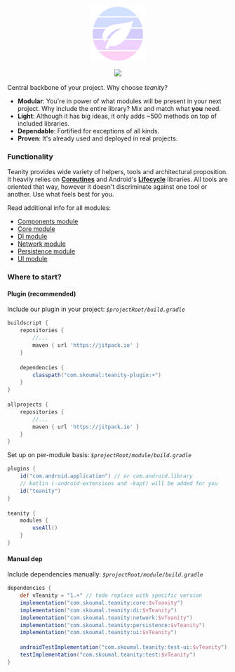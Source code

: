 <p align="center">
  <img src="art/logo.png" width="128px" />
</p>
<p align="center">
    <a href="https://jitpack.io/#com.skoumal/teanity"><img src="https://jitpack.io/v/com.skoumal/teanity.svg?style=flat-square" width="128px" /></a>
</p>

Central backbone of your project. Why choose _teanity_?

- **Modular**: You're in power of what modules will be present in your next project. Why include the
entire library? Mix and match what **you** need.
- **Light**: Although it has big ideas, it only adds ~500 methods on top of included libraries.
- **Dependable**: Fortified for exceptions of all kinds.
- **Proven**: It's already used and deployed in real projects.

### Functionality

Teanity provides wide variety of helpers, tools and architectural proposition. It heavily relies on
[**Coroutines**](https://developer.android.com/kotlin/coroutines) and Android's
[**Lifecycle**](https://developer.android.com/jetpack/androidx/releases/lifecycle) libraries. All
tools are oriented that way, however it doesn't discriminate against one tool or another. Use what
feels best for you.

Read additional info for all modules:

- [Components module](component/readme.md)
- [Core module](core/readme.md)
- [DI module](di/readme.md)
- [Network module](network/readme.md)
- [Persistence module](persistence/readme.md)
- [UI module](ui/readme.md)

### Where to start?

#### Plugin (recommended)

Include our plugin in your project: _`$projectRoot/build.gradle`_

```groovy
buildscript {
    repositories {
        //...
        maven { url 'https://jitpack.io' }
    }

    dependencies {
        classpath("com.skoumal:teanity-plugin:+")
    }
}

allprojects {
    repositories {
        //...
        maven { url 'https://jitpack.io' }
    }
}
```

Set up on per-module basis: _`$projectRoot/module/build.gradle`_

```groovy
plugins {
    id("com.android.application") // or com.android.library
    // kotlin (-android-extensions and -kapt) will be added for you
    id("teanity")
}

teanity {
    modules {
        useAll()
    }
}
```

#### Manual dep

Include dependencies manually: _`$projectRoot/module/build.gradle`_

```groovy
dependencies {
    def vTeanity = "1.+" // todo replace with specific version
    implementation("com.skoumal.teanity:core:$vTeanity")
    implementation("com.skoumal.teanity:di:$vTeanity")
    implementation("com.skoumal.teanity:network:$vTeanity")
    implementation("com.skoumal.teanity:persistence:$vTeanity")
    implementation("com.skoumal.teanity:ui:$vTeanity")

    androidTestImplementation("com.skoumal.teanity:test-ui:$vTeanity")
    testImplementation("com.skoumal.teanity:test:$vTeanity")
}
```
